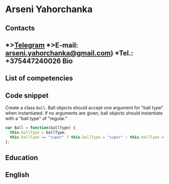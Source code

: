 Arseni Yahorchanka 
==================

Contacts  
--------
*>[Telegram](https://t.me/hashlemon)
*>E-mail: arseni.yahorchanka@gmail.com)
*Tel.: +375447240026
Bio
---


List of competencies
--------------------


Code snippet
------------
Create a class `Ball`. Ball objects should accept one argument for "ball type" when instantiated.
If no arguments are given, ball objects should instantiate with a "ball type" of "regular."

```javascript
var Ball = function(ballType) {
  this.ballType = ballType;
  this.ballType == "super" ? this.ballType = "super" : this.ballType = "regular"
};
```
Education
---------

English
-------


